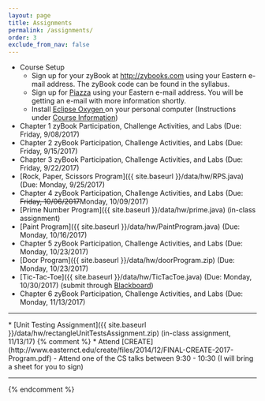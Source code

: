 ```yaml
---  
layout: page
title: Assignments 
permalink: /assignments/
order: 3
exclude_from_nav: false
---
```

   
* Course Setup 
	* Sign up for your zyBook at <a href = "http://zybooks.com">http://zybooks.com</a> using your Eastern e-mail address. The zyBook code can be found in the syllabus.
	* Sign up for <a href = "http://www.piazza.com">Piazza</a> using your Eastern e-mail address. You will be getting an e-mail with more information shortly. 
	* Install <a href = "https://eclipse.org">Eclipse Oxygen </a> on your personal computer (Instructions under <a href = "http://gdancik.github.io/CSC-210/info/">Course Information</a>) 
* Chapter 1 zyBook Participation, Challenge Activities, and Labs (Due: Friday, 9/08/2017) 
* Chapter 2 zyBook Participation, Challenge Activities, and Labs (Due: Friday, 9/15/2017) 
* Chapter 3 zyBook Participation, Challenge Activities, and Labs (Due: Friday, 9/22/2017)
* [Rock, Paper, Scissors Program]({{ site.baseurl }}/data/hw/RPS.java) (Due: Monday, 9/25/2017)
* Chapter 4 zyBook Participation, Challenge Activities, and Labs (Due: <strike>Friday, 10/06/2017</strike>Monday, 10/09/2017)
* [Prime Number Program]({{ site.baseurl }}/data/hw/prime.java) (in-class assignment)  
* [Paint Program]({{ site.baseurl }}/data/hw/PaintProgram.java) (Due: Monday, 10/16/2017)  
* Chapter 5 zyBook Participation, Challenge Activities, and Labs (Due: Monday, 10/23/2017)
* [Door Program]({{ site.baseurl }}/data/hw/doorProgram.zip) (Due: Monday, 10/23/2017)  
* [Tic-Tac-Toe]({{ site.baseurl }}/data/hw/TicTacToe.java) (Due: Monday, 10/30/2017) (submit through [Blackboard](https://easternct.blackboard.com/)) 
* Chapter 6 zyBook Participation, Challenge Activities, and Labs (Due: Monday, 11/13/2017)
<hr>
* [Unit Testing Assignment]({{ site.baseurl }}/data/hw/rectangleUnitTestsAssignment.zip) (in-class assignment, 11/13/17)
{% comment %}
* Attend [CREATE](http://www.easternct.edu/create/files/2014/12/FINAL-CREATE-2017-Program.pdf) - Attend one of the CS talks between 9:30 - 10:30 (I will bring a sheet for you to sign) 

***

{% endcomment %} 

